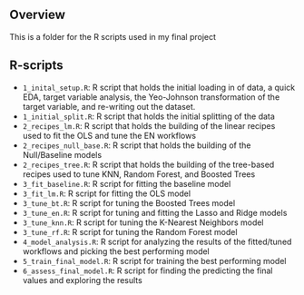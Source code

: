 ## Overview
This is a folder for the R scripts used in my final project 

## R-scripts
- `1_inital_setup.R`: R script that holds the initial loading in of data, a quick EDA, target variable analysis, the Yeo-Johnson transformation of the target variable, and re-writing out the dataset.
- `1_initial_split.R`: R script that holds the initial splitting of the data
- `2_recipes_lm.R`: R script that holds the building of the linear recipes used to fit the OLS and tune the EN workflows
- `2_recipes_null_base.R`: R script that holds the building of the Null/Baseline models
- `2_recipes_tree.R`: R script that holds the building of the tree-based recipes used to tune KNN, Random Forest, and Boosted Trees
- `3_fit_baseline.R`: R script for fitting the baseline model
- `3_fit_lm.R`: R script for fitting the OLS model
- `3_tune_bt.R`: R script for tuning the Boosted Trees model
- `3_tune_en.R`: R script for tuning and fitting the Lasso and Ridge models
- `3_tune_knn.R`: R script for tuning the K-Nearest Neighbors model
- `3_tune_rf.R`: R script for tuning the Random Forest model
- `4_model_analysis.R`: R script for analyzing the results of the fitted/tuned workflows and picking the best performing model
- `5_train_final_model.R`: R script for training the best performing model
- `6_assess_final_model.R`: R script for finding the predicting the final values and exploring the results



